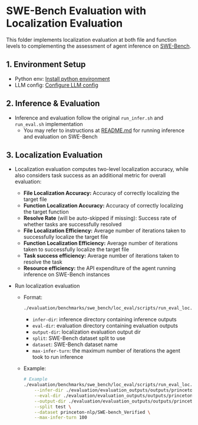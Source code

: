 # **SWE-Bench Evaluation with Localization Evaluation**

This folder implements localization evaluation at both file and function levels to complementing the assessment of agent inference on [SWE-Bench](https://www.swebench.com/).

## **1. Environment Setup**
- Python env: [Install python environment](../../../README.md#development-environment)
- LLM config: [Configure LLM config](../../../README.md#configure-openhands-and-your-llm)

## **2. Inference & Evaluation**
- Inference and evaluation follow the original `run_infer.sh` and `run_eval.sh` implementation
    - You may refer to instructions at [README.md](../README.md) for running inference and evaluation on SWE-Bench

## **3. Localization Evaluation**
- Localization evaluation computes two-level localization accuracy, while also considers task success as an additional metric for overall evaluation:
    - **File Localization Accuracy:** Accuracy of correctly localizing the target file
    - **Function Localization Accuracy:** Accuracy of correctly localizing the target function
    - **Resolve Rate** (will be auto-skipped if missing): Success rate of whether tasks are successfully resolved
    - **File Localization Efficiency:** Average number of iterations taken to successfully localize the target file
    - **Function Localization Efficiency:** Average number of iterations taken to successfully localize the target file
    - **Task success efficiency:** Average number of iterations taken to resolve the task
    - **Resource efficiency:** the API expenditure of the agent running inference on SWE-Bench instances

- Run localization evaluation
    - Format:
        ```bash
        ./evaluation/benchmarks/swe_bench/loc_eval/scripts/run_eval_loc.sh [infer-dir] [eval-dir] [output-dir] [split] [dataset] [max-infer-turn]
        ```
        - `infer-dir`: inference directory containing inference outputs
        - `eval-dir`: evaluation directory containing evaluation outputs
        - `output-dir`: localization evaluation output dir
        - `split`: SWE-Bench dataset split to use
        - `dataset`: SWE-Bench dataset name
        - `max-infer-turn`: the maximum number of iterations the agent took to run inference

    - Example: 
        ```bash
        # Example
        ./evaluation/benchmarks/swe_bench/loc_eval/scripts/run_eval_loc.sh \
            --infer-dir ./evaluation/evaluation_outputs/outputs/princeton-nlp__SWE-bench_Verified-test/CodeActAgent/gpt_4o_100_N \
            --eval-dir ./evaluation/evaluation_outputs/outputs/princeton-nlp__SWE-bench_Verified-test/CodeActAgent/gpt_4o_100_N/eval_outputs \
            --output-dir ./evaluation/evaluation_outputs/outputs/princeton-nlp__SWE-bench_Verified-test/CodeActAgent/gpt_4o_100_N/loc_eval \
            --split test \
            --dataset princeton-nlp/SWE-bench_Verified \
            --max-infer-turn 100
        ```